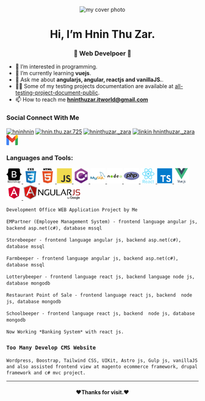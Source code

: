 <div align="center">
  <img src="https://github.com/hninthuzar/hninthuzar/blob/main/CV-HTZA.jpg" alt="my cover photo" width="auto" height="250px"/>
</div>
<h1 align="center"> Hi, I’m Hnin Thu Zar.</h1>
<h3 align="center">💞️ Web Develpoer 💞️</h3>

- 👀 I’m interested in programming.
- 🌱 I’m currently learning <b>vuejs</b>.
- 💬 Ask me about <b>angularjs, angular, reactjs and vanillaJS.</b>.
- 👨‍💻 Some of my testing projects documentation are available at [all-testing-project-document-public](https://hninthuzar.github.io/all-testing-project-document-public/).
- 📫 How to reach me <b>hninthuzar.itworld@gmail.com</b>

<h3>Social Connect With Me</h3>
<a href="https://twitter.com/HNNHNN25797" rel="nofollow" target="_blank"><img align="center" src="https://raw.githubusercontent.com/rahuldkjain/github-profile-readme-generator/master/src/images/icons/Social/twitter.svg" alt="hninhnin" height="30" width="40" style="max-width: 100%;"></a>
<a href="https://www.facebook.com/hnin.thu.zar.725/" rel="nofollow" target="_blank"><img align="center" src="https://raw.githubusercontent.com/rahuldkjain/github-profile-readme-generator/master/src/images/icons/Social/facebook.svg" alt="hnin.thu.zar.725" height="30" width="40" style="max-width: 100%;"></a>
<a href="https://www.instagram.com/hninthuzar._zara/" rel="nofollow" target="_blank"><img align="center" src="https://raw.githubusercontent.com/rahuldkjain/github-profile-readme-generator/master/src/images/icons/Social/instagram.svg" alt="hninthuzar._zara" height="30" width="40" style="max-width: 100%;"></a>
<a href="https://www.linkedin.com/in/hnin-thu-zar-zara/" rel="nofollow" target="_blank"><img align="center" src="https://raw.githubusercontent.com/rahuldkjain/github-profile-readme-generator/master/src/images/icons/Social/linked-in-alt.svg" alt="linkin hninthuzar._zara" height="30" width="40" style="max-width: 100%;"></a>
<a href="https://mail.google.com/mail/u/0/?tab=rm#inbox?compose=new" rel="nofollow" target="_blank"><img align="center" src="https://github.com/hninthuzar/hninthuzar/blob/main/gmail.png" alt="hninthuzar.itworld@gmail.com" height="27" width="30" style="max-width: 100%;"></a>

<h3>Languages and Tools:</h3>
<p align="left" dir="auto"> 
  <a href="https://getbootstrap.com" rel="nofollow"> <img src="https://raw.githubusercontent.com/devicons/devicon/master/icons/bootstrap/bootstrap-plain-wordmark.svg" alt="bootstrap" width="40" height="40" style="max-width: 100%;"> </a> 
  <a href="https://www.w3schools.com/css/" rel="nofollow"> <img src="https://raw.githubusercontent.com/devicons/devicon/master/icons/css3/css3-original-wordmark.svg" alt="css3" width="40" height="40" style="max-width: 100%;"> </a>
  <a href="https://www.w3.org/html/" rel="nofollow"> <img src="https://raw.githubusercontent.com/devicons/devicon/master/icons/html5/html5-original-wordmark.svg" alt="html5" width="40" height="40" style="max-width: 100%;"> </a> 
  <a href="https://developer.mozilla.org/en-US/docs/Web/JavaScript" rel="nofollow"> <img src="https://raw.githubusercontent.com/devicons/devicon/master/icons/javascript/javascript-original.svg" alt="javascript" width="40" height="40" style="max-width: 100%;"> </a> 
  <a href="https://docs.microsoft.com/en-us/dotnet/csharp/" rel="nofollow"> <img src="https://github.com/hninthuzar/hninthuzar/blob/main/c%23.png" alt="c#" width="40" height="40" style="max-width: 100%;"> </a> 
  <a href="https://www.mysql.com/" rel="nofollow"> <img src="https://raw.githubusercontent.com/devicons/devicon/master/icons/mysql/mysql-original-wordmark.svg" alt="mysql" width="40" height="40" style="max-width: 100%;"> </a> 
  <a href="https://nodejs.org" rel="nofollow"> <img src="https://raw.githubusercontent.com/devicons/devicon/master/icons/nodejs/nodejs-original-wordmark.svg" alt="nodejs" width="40" height="40" style="max-width: 100%;"> </a> 
  <a href="https://www.php.net" rel="nofollow"> <img src="https://raw.githubusercontent.com/devicons/devicon/master/icons/php/php-original.svg" alt="php" width="40" height="40" style="max-width: 100%;"> </a> 
  <a href="https://reactjs.org/" rel="nofollow"> <img src="https://raw.githubusercontent.com/devicons/devicon/master/icons/react/react-original-wordmark.svg" alt="react" width="40" height="40" style="max-width: 100%;"> </a> <a href="https://www.typescriptlang.org/" rel="nofollow"> <img src="https://raw.githubusercontent.com/devicons/devicon/master/icons/typescript/typescript-original.svg" alt="typescript" width="40" height="40" style="max-width: 100%;"> </a> 
  <a href="https://vuejs.org/" rel="nofollow"> <img src="https://raw.githubusercontent.com/devicons/devicon/master/icons/vuejs/vuejs-original-wordmark.svg" alt="vuejs" width="40" height="40" style="max-width: 100%;"> </a> 
  <a href="https://angular.io/" rel="nofollow"> <img src="https://github.com/hninthuzar/hninthuzar/blob/main/angular.png" alt="angular" width="40" height="40" style="max-width: 100%;"> </a> 
  <a href="https://angularjs.org/" rel="nofollow"> <img src="https://github.com/hninthuzar/hninthuzar/blob/main/angularjs.png" alt="angularjs" width="150" height="40" style="max-width: 100%;"> </a>
</p>

```
Development Office WEB Application Project by Me
```
`EMPartner (Employee Management System) - frontend language angular js, backend asp.net(c#), database mssql`
<!-- 
<img align="center" width="270" src="https://github.com/hninthuzar/hninthuzar/blob/main/project-img/login-emp.png" alt="login-emp" /> <img align="center" width="270" src="https://github.com/hninthuzar/hninthuzar/blob/main/project-img/body-emp.png" alt="body-emp" /> -->

`Storebeeper - frontend language angular js, backend asp.net(c#), database mssql` 

<!-- <img align="center" width="270" src="https://github.com/hninthuzar/hninthuzar/blob/main/project-img/login-store.png" alt="login-store" /> <img align="center" width="270" src="https://github.com/hninthuzar/hninthuzar/blob/main/project-img/item-store.png" alt="item-store" /> -->

`Farmbeeper - frontend language angular js, backend asp.net(c#), database mssql` 

`Lotterybeeper - frontend language react js, backend language node js, database mongodb` 
<!-- 
<img align="center" width="270" src="https://github.com/hninthuzar/hninthuzar/blob/main/project-img/lottery-login.png" alt="lottery-login" /> <img align="center" width="270" src="https://github.com/hninthuzar/hninthuzar/blob/main/project-img/betting.png" alt="betting" /> <img align="center" width="270" src="https://github.com/hninthuzar/hninthuzar/blob/main/project-img/body.png" alt="body-lottery" /> -->

<!-- <img align="center" width="270" src="https://github.com/hninthuzar/hninthuzar/blob/main/project-img/body-my.png" alt="body-my" /> <img align="center" width="270" src="https://github.com/hninthuzar/hninthuzar/blob/main/project-img/user-report.png" alt="user-lottery" /> <img align="center" width="270" src="https://github.com/hninthuzar/hninthuzar/blob/main/project-img/user-report-result.png" alt="user-report-result" /> -->



`Restaurant Point of Sale - frontend language react js, backend  node js, database mongodb`

<!-- <img align="center" width="270" src="https://github.com/hninthuzar/hninthuzar/blob/main/project-img/login-respos.png" alt="login-respos" /> <img align="center" width="270" src="https://github.com/hninthuzar/hninthuzar/blob/main/project-img/table-respos.png" alt="table-respos" /> <img align="center" width="270" src="https://github.com/hninthuzar/hninthuzar/blob/main/project-img/order-respos.png" alt="order-respos" />  -->
<!-- 
<img align="center" width="270" src="https://github.com/hninthuzar/hninthuzar/blob/main/project-img/item-list-respos.png" alt="item-list-respos" /> <img align="center" width="270" src="https://github.com/hninthuzar/hninthuzar/blob/main/project-img/menu-respos.png" alt="menu-respos" /> -->

`Schoolbeeper - frontend language react js, backend  node js, database mongodb`

`Now Working *Banking System* with react js.` 

### `Too Many Develop CMS Website` 

```
Wordpress, Boostrap, Tailwind CSS, UIKit, Astro js, Gulp js, vanillaJS
and also assisted frontend view at magento ecommerce framework, drupal framework and c# mvc project.
```

<hr height="0.1em"/>
<footer>
  <h4 align="center">❤️Thanks for visit.❤️</h4>
</footer>






<!---
- 💞️ I’m looking to collaborate on ...
hninthuzar/hninthuzar is a ✨ special ✨ repository because its `README.md` (this file) appears on your GitHub profile.
You can click the Preview link to take a look at your changes.
--->
